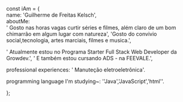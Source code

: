 const iAm = { <br>
  name: 'Guilherme de Freitas Kelsch',<br>
  aboutMe:<br>
    ' Gosto nas horas vagas curtir séries e filmes, além claro de um bom chimarrão em algum lugar com natureza',
    'Gosto do convivio social,tecnologia, artes marciais, filmes e musica.',<br>
   
   ' Atualmente estou no Programa Starter Full Stack Web Developer da Growdev.',
    ' E também estou cursando ADS - na FEEVALE.',<br>
 
  professional experiences:
  ' Manuteção eletroeletrônica'.<br>
    
   programming language I'm studying~:
   ''Java','JavaScript','html''.
 
};

